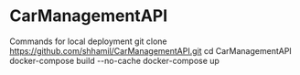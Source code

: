 # CarManagementAPI
Commands for local deployment
git clone https://github.com/shhamil/CarManagementAPI.git
cd CarManagementAPI
docker-compose build --no-cache
docker-compose up
